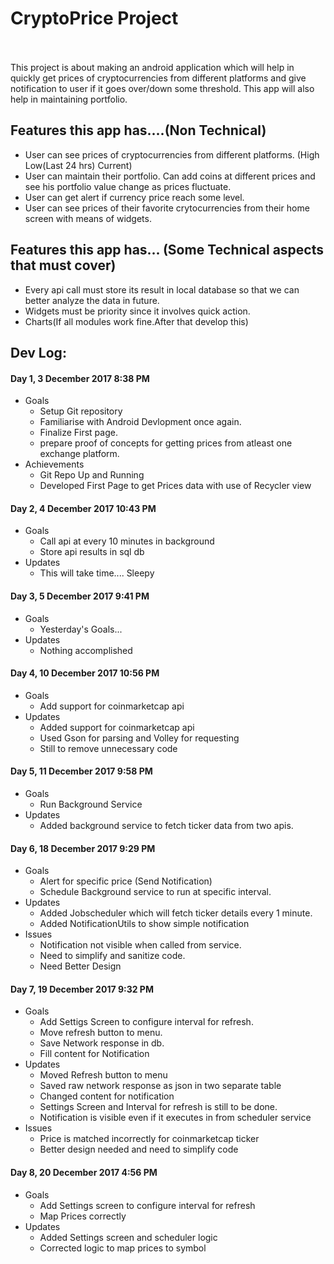 # CryptoPrice Project<br />

<br />
<br />
This project is about making an android application which will help in quickly get prices of cryptocurrencies from different platforms and give notification to user if it goes over/down some threshold. This app will also help in maintaining portfolio.

## Features this app has....(Non Technical)
- User can see prices of cryptocurrencies from different platforms. (High Low(Last 24 hrs) Current)
- User can maintain their portfolio. Can add coins at different prices and see his portfolio value change as prices fluctuate.
- User can get alert if currency price reach some level.
- User can see prices of their favorite crytocurrencies from their home screen with means of widgets.

## Features this app has... (Some Technical aspects that must cover)<br />
- Every api call must store its result in local database so that we can better analyze the data in future.<br />
- Widgets must be priority since it involves quick action.<br />
- Charts(If all modules work fine.After that develop this) <br />

## Dev Log:
   #### Day 1, 3 December 2017 8:38 PM<br />
* Goals<br />
   - Setup Git repository<br />
   - Familiarise with Android Devlopment once again.<br />
   - Finalize First page.<br />
   - prepare proof of concepts for getting prices from atleast one exchange platform.<br />
* Achievements<br />
   - Git Repo Up and Running<br />
   - Developed First Page to get Prices data with use of Recycler view<br />
 #### Day 2, 4 December 2017 10:43 PM<br />
* Goals<br/>
   - Call api at every 10 minutes in background<br/>
   - Store api results in sql db <br/>
* Updates <br/>
    - This will take time.... Sleepy
 #### Day 3, 5 December 2017 9:41 PM<br />
* Goals<br/>
   - Yesterday's Goals... <br/>
* Updates </br>
    - Nothing accomplished
 #### Day 4, 10 December 2017 10:56 PM<br />
* Goals<br/>
    - Add support for coinmarketcap api
* Updates<br/>
    - Added support for coinmarketcap api
    - Used Gson for parsing and Volley for requesting
    - Still to remove unnecessary code
 #### Day 5, 11 December 2017 9:58 PM<br />
 * Goals<br/>
    - Run Background Service
 * Updates<br/>
    - Added background service to fetch ticker data from two apis.
 #### Day 6, 18 December 2017 9:29 PM <br/>
 * Goals<br/>
    - Alert for specific price (Send Notification)
    - Schedule Background service to run at specific interval.
 * Updates<br/>
    - Added Jobscheduler which will fetch ticker details every 1 minute.
    - Added NotificationUtils to show simple notification
 * Issues<br/>
    - Notification not visible when called from service.
    - Need to simplify and sanitize code.
    - Need Better Design
 #### Day 7, 19 December 2017 9:32 PM <br/>
 * Goals<br/>
    - Add Settigs Screen to configure interval for refresh.
    - Move refresh button to menu.
    - Save Network response in db.
    - Fill content for Notification
 * Updates<br/>
    - Moved Refresh button to menu
    - Saved raw network response as json in two separate table
    - Changed content for notification
    - Settings Screen and Interval for refresh is still to be done.
    - Notification is visible even if it executes in from scheduler service
 * Issues <br/>
    - Price is matched incorrectly for coinmarketcap ticker
    - Better design needed and need to simplify code
 #### Day 8, 20 December 2017 4:56 PM <br/>
  * Goals <br/>
    - Add Settings screen to configure interval for refresh
    - Map Prices correctly
  * Updates <br/>
    - Added Settings screen and scheduler logic
    - Corrected logic to map prices to symbol